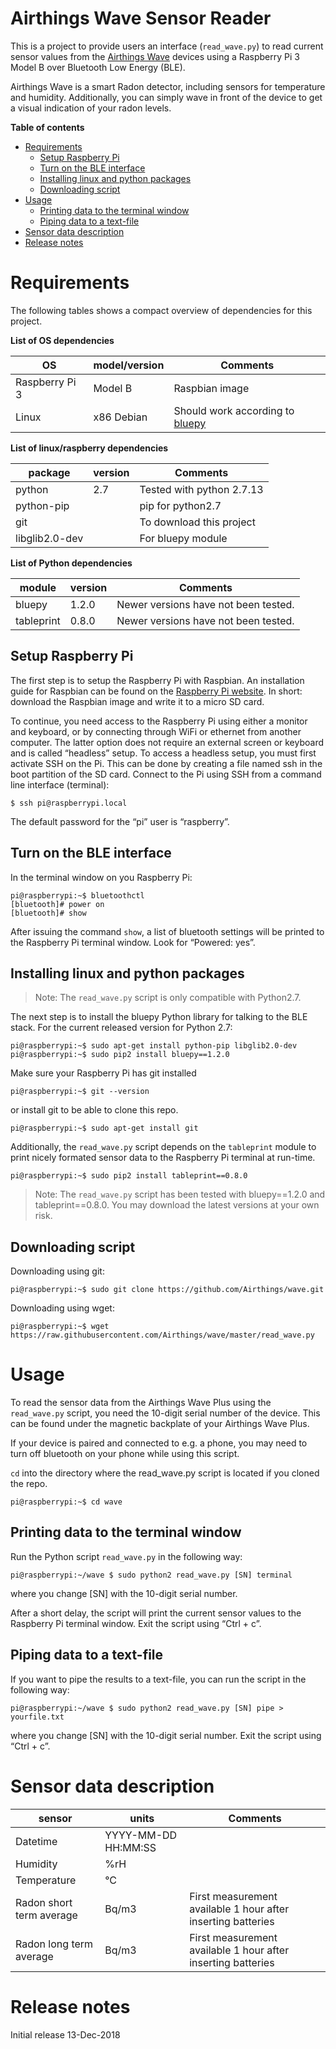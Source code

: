 # Airthings Wave Sensor Reader

This is a project to provide users an interface (```read_wave.py```) to read current sensor values from the
[Airthings Wave](https://airthings.com/wave/) devices using a Raspberry Pi 3 Model B over Bluetooth Low Energy (BLE).

Airthings Wave is a smart Radon detector, including sensors for temperature and humidity.
Additionally, you can simply wave in front of the device to get a visual indication of your radon levels.

**Table of contents**

* [Requirements](#requirements)
  * [Setup Raspberry Pi](#setup-Raspberry-pi)
  * [Turn on the BLE interface](#turn-on-the-ble-interface)
  * [Installing linux and python packages](#installing-linux-and-python-packages)
  * [Downloading script](#downloading-script)
* [Usage](#usage)
  * [Printing data to the terminal window](#printing-data-to-the-terminal-window)
  * [Piping data to a text-file](#piping-data-to-a-text-file)
* [Sensor data description](#sensor-data-description)
* [Release notes](#release-notes)  

# Requirements

The following tables shows a compact overview of dependencies for this project.

**List of OS dependencies**

| OS | model/version | Comments |
|-------------|-------------|-------------|
| Raspberry Pi 3 | Model B | Raspbian image
| Linux          | x86 Debian | Should work according to [bluepy](https://github.com/IanHarvey/bluepy)

**List of linux/raspberry dependencies**

| package | version | Comments |
|-------------|-------------|-------------|
| python  | 2.7 | Tested with python 2.7.13
| python-pip | | pip for python2.7
| git        | | To download this project
| libglib2.0-dev  | | For bluepy module

**List of Python dependencies**

| module | version | Comments |
|-------------|-------------|-------------|
| bluepy      | 1.2.0 | Newer versions have not been tested.
| tableprint  | 0.8.0 | Newer versions have not been tested.

## Setup Raspberry Pi

The first step is to setup the Raspberry Pi with Raspbian. An installation guide for 
Raspbian can be found on the [Raspberry Pi website](https://www.raspberrypi.org/downloads/raspbian/).
In short: download the Raspbian image and write it to a micro SD card.

To continue, you need access to the Raspberry Pi using either a monitor and keyboard, or 
by connecting through WiFi or ethernet from another computer. The latter option does not 
require an external screen or keyboard and is called “headless” setup. To access a headless 
setup, you must first activate SSH on the Pi. This can be done by creating a file named ssh 
in the boot partition of the SD card. Connect to the Pi using SSH from a command line 
interface (terminal):

```
$ ssh pi@raspberrypi.local
```

The default password for the “pi” user is “raspberry”.

## Turn on the BLE interface

In the terminal window on you Raspberry Pi:

```
pi@raspberrypi:~$ bluetoothctl
[bluetooth]# power on
[bluetooth]# show
```

After issuing the command ```show```, a list of bluetooth settings will be printed
to the Raspberry Pi terminal window. Look for “Powered: yes”.

## Installing linux and python packages

> Note: The ```read_wave.py``` script is only compatible with Python2.7.

The next step is to install the bluepy Python library for talking to the BLE stack. 
For the current released version for Python 2.7:

```
pi@raspberrypi:~$ sudo apt-get install python-pip libglib2.0-dev
pi@raspberrypi:~$ sudo pip2 install bluepy==1.2.0
```

Make sure your Raspberry Pi has git installed

```
pi@raspberrypi:~$ git --version
```

or install git to be able to clone this repo.

```
pi@raspberrypi:~$ sudo apt-get install git
```

Additionally, the ```read_wave.py``` script depends on the ```tableprint``` module
to print nicely formated sensor data to the Raspberry Pi terminal at run-time.

```
pi@raspberrypi:~$ sudo pip2 install tableprint==0.8.0
```

> Note: The ```read_wave.py``` script has been tested with bluepy==1.2.0 and tableprint==0.8.0. You may download the latest versions at your own risk.

## Downloading script

Downloading using git:

```
pi@raspberrypi:~$ sudo git clone https://github.com/Airthings/wave.git
```

Downloading using wget:

```
pi@raspberrypi:~$ wget https://raw.githubusercontent.com/Airthings/wave/master/read_wave.py
```

# Usage

To read the sensor data from the Airthings Wave Plus using the ```read_wave.py``` script,
you need the 10-digit serial number of the device. This can be found under the magnetic backplate 
of your Airthings Wave Plus.

If your device is paired and connected to e.g. a phone, you may need to turn off bluetooth on
your phone while using this script.

```cd``` into the directory where the read_wave.py script is located if you cloned the repo.

```
pi@raspberrypi:~$ cd wave
```

## Printing data to the terminal window

Run the Python script ```read_wave.py``` in the following way:

```
pi@raspberrypi:~/wave $ sudo python2 read_wave.py [SN] terminal
```

where you change [SN] with the 10-digit serial number. 

After a short delay, the script will print the current sensor values to the 
Raspberry Pi terminal window. Exit the script using “Ctrl + c”.

## Piping data to a text-file

If you want to pipe the results to a text-file, you can run the script in the following way:

```
pi@raspberrypi:~/wave $ sudo python2 read_wave.py [SN] pipe > yourfile.txt
```

where you change [SN] with the 10-digit serial number. Exit the script using “Ctrl + c”.

# Sensor data description

| sensor | units | Comments |
|-------------|-------------|-------------|
| Datetime                      | YYYY-MM-DD HH:MM:SS | 
| Humidity                      | %rH | 
| Temperature                   | &deg;C | 
| Radon short term average      | Bq/m3 | First measurement available 1 hour after inserting batteries
| Radon long term average       | Bq/m3 | First measurement available 1 hour after inserting batteries

# Release notes

Initial release 13-Dec-2018
